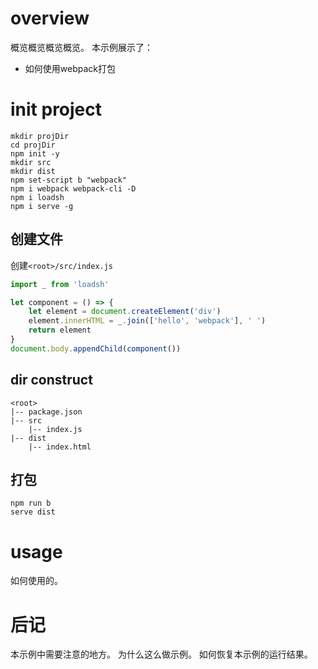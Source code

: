 # overview
概览概览概览概览。
本示例展示了：
- 如何使用webpack打包

# init project
```
mkdir projDir
cd projDir
npm init -y
mkdir src
mkdir dist
npm set-script b "webpack"
npm i webpack webpack-cli -D
npm i loadsh
npm i serve -g
```

## 创建文件
创建`<root>/src/index.js`
```js
import _ from 'loadsh'

let component = () => {
    let element = document.createElement('div')
    element.innerHTML = _.join(['hello', 'webpack'], ' ')
    return element
}
document.body.appendChild(component())
```

## dir construct
```
<root>
|-- package.json
|-- src
    |-- index.js
|-- dist
    |-- index.html
```

## 打包
```shell
npm run b
serve dist
```

# usage
如何使用的。

# 后记
本示例中需要注意的地方。
为什么这么做示例。
如何恢复本示例的运行结果。